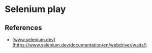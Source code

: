# Selenium play

## References
- [www.selenium.dev](https://www.selenium.dev/documentation/en/webdriver/waits/)
